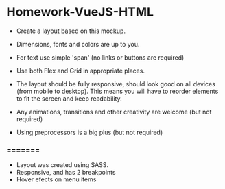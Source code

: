 # Homework-VueJS-HTML

- Create a layout based on this mockup.

- Dimensions, fonts and colors are up to you.
- For text use simple 'span' (no links or buttons are required)
- Use both Flex and Grid in appropriate places.
- The layout should be fully responsive, should look good on all devices (from mobile to desktop). This means you will have to reorder elements to fit the screen and keep readability.
- Any animations, transitions and other creativity are welcome (but not required)
- Using preprocessors is a big plus (but not required)

### =======

- Layout was created using SASS.
- Responsive, and has 2 breakpoints
- Hover efects on menu items
